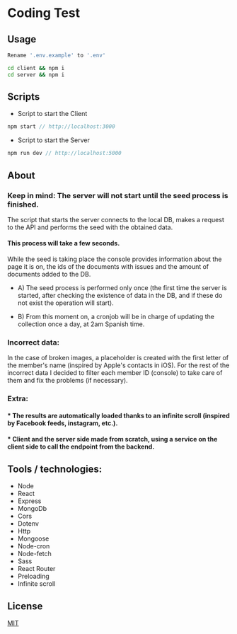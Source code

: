 # Coding Test

## Usage

```bash
Rename '.env.example' to '.env'

cd client && npm i
cd server && npm i
```

## Scripts

* Script to start the Client

```javascript
npm start // http://localhost:3000
```

* Script to start the Server

```javascript
npm run dev // http://localhost:5000
```

## About 

### Keep in mind: The server will not start until the seed process is finished.

The script that starts the server connects to the local DB, makes a request to the API and performs the seed with the obtained data. 

#### This process will take a few seconds. ####

While the seed is taking place the console provides information about the page it is on, the ids of the documents with issues and the amount of documents added to the DB.

* A) The seed process is performed only once (the first time the server is started, after checking the existence of data in the DB, and if these do not exist the operation will start). 

* B) From this moment on, a cronjob will be in charge of updating the collection once a day, at 2am Spanish time.

### Incorrect data: ### 
In the case of broken images, a placeholder is created with the first letter of the member's name (inspired by Apple's contacts in iOS). For the rest of the incorrect data I decided to filter each member ID (console) to take care of them and fix the problems (if necessary).

### Extra: ###
#### * The results are automatically loaded thanks to an infinite scroll (inspired by Facebook feeds, instagram, etc.). ####
#### * Client and the server side made from scratch, using a service on the client side to call the endpoint from the backend. ####


## Tools / technologies:

* Node
* React
* Express
* MongoDb
* Cors
* Dotenv
* Http
* Mongoose
* Node-cron
* Node-fetch
* Sass
* React Router
* Preloading
* Infinite scroll

## License
[MIT](https://choosealicense.com/licenses/mit/)